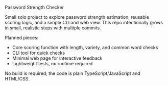 Password Strength Checker

Small solo project to explore password strength estimation, reusable scoring logic, and a simple CLI and web view. This repo intentionally grows in small, realistic steps with multiple commits.

Planned pieces:
- Core scoring function with length, variety, and common word checks
- CLI tool for quick checks
- Minimal web page for interactive feedback
- Lightweight tests, no runtime required

No build is required; the code is plain TypeScript/JavaScript and HTML/CSS.

